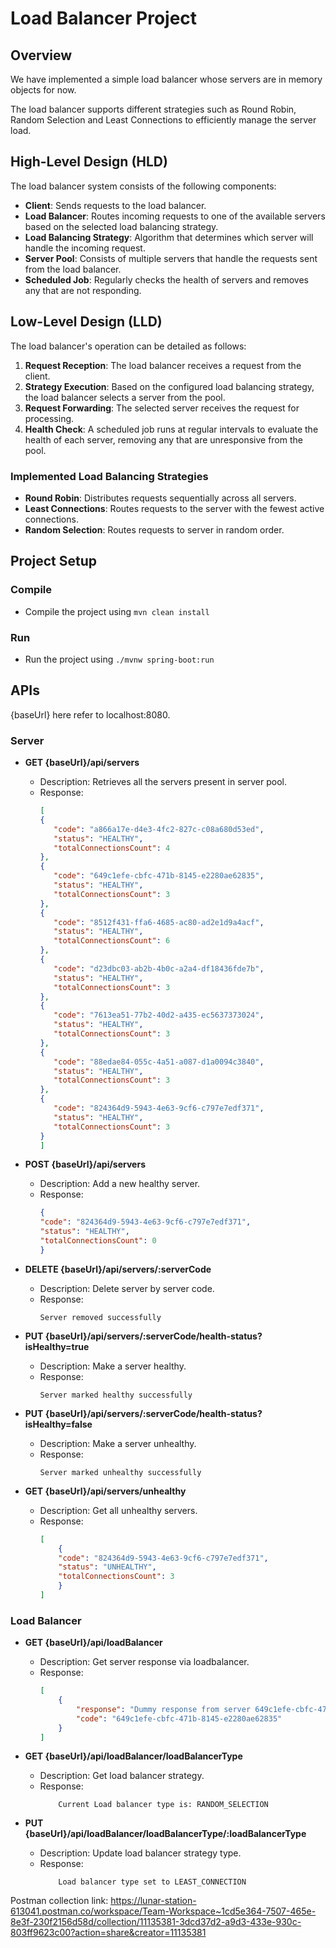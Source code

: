 # Load Balancer Project

## Overview
We have implemented a simple load balancer whose servers are in memory objects for now.

The load balancer supports different strategies such as Round Robin, Random Selection and Least Connections to efficiently manage the server load.

## High-Level Design (HLD)
The load balancer system consists of the following components:

- **Client**: Sends requests to the load balancer.
- **Load Balancer**: Routes incoming requests to one of the available servers based on the selected load balancing strategy.
- **Load Balancing Strategy**: Algorithm that determines which server will handle the incoming request.
- **Server Pool**: Consists of multiple servers that handle the requests sent from the load balancer.
- **Scheduled Job**: Regularly checks the health of servers and removes any that are not responding.

## Low-Level Design (LLD)
The load balancer's operation can be detailed as follows:

1. **Request Reception**: The load balancer receives a request from the client.
2. **Strategy Execution**: Based on the configured load balancing strategy, the load balancer selects a server from the pool.
3. **Request Forwarding**: The selected server receives the request for processing.
4. **Health Check**: A scheduled job runs at regular intervals to evaluate the health of each server, removing any that are unresponsive from the pool.

### Implemented Load Balancing Strategies
- **Round Robin**: Distributes requests sequentially across all servers.
- **Least Connections**: Routes requests to the server with the fewest active connections.
- **Random Selection**: Routes requests to server in random order.


## Project Setup

### Compile
- Compile the project using
```mvn clean install```

### Run
- Run the project using
```./mvnw spring-boot:run```


## APIs

{baseUrl} here refer to localhost:8080.


### Server

- **GET {baseUrl}/api/servers**
  - Description: Retrieves all the servers present in server pool.
  - Response:
     ```json
    [
    {
        "code": "a866a17e-d4e3-4fc2-827c-c08a680d53ed",
        "status": "HEALTHY",
        "totalConnectionsCount": 4
    },
    {
        "code": "649c1efe-cbfc-471b-8145-e2280ae62835",
        "status": "HEALTHY",
        "totalConnectionsCount": 3
    },
    {
        "code": "8512f431-ffa6-4685-ac80-ad2e1d9a4acf",
        "status": "HEALTHY",
        "totalConnectionsCount": 6
    },
    {
        "code": "d23dbc03-ab2b-4b0c-a2a4-df18436fde7b",
        "status": "HEALTHY",
        "totalConnectionsCount": 3
    },
    {
        "code": "7613ea51-77b2-40d2-a435-ec5637373024",
        "status": "HEALTHY",
        "totalConnectionsCount": 3
    },
    {
        "code": "88edae84-055c-4a51-a087-d1a0094c3840",
        "status": "HEALTHY",
        "totalConnectionsCount": 3
    },
    {
        "code": "824364d9-5943-4e63-9cf6-c797e7edf371",
        "status": "HEALTHY",
        "totalConnectionsCount": 3
    }
    ]
    ```


- **POST {baseUrl}/api/servers**
  - Description: Add a new healthy server.
  - Response:
    ```json
    {
    "code": "824364d9-5943-4e63-9cf6-c797e7edf371",
    "status": "HEALTHY",
    "totalConnectionsCount": 0
    }
    ```

- **DELETE {baseUrl}/api/servers/:serverCode**
  - Description: Delete server by server code.
  - Response:
    ```
    Server removed successfully
    ```

- **PUT {baseUrl}/api/servers/:serverCode/health-status?isHealthy=true**
  - Description: Make a server healthy.
  - Response:
    ```
    Server marked healthy successfully
    ```


- **PUT {baseUrl}/api/servers/:serverCode/health-status?isHealthy=false**
  - Description: Make a server unhealthy.
  - Response:
    ```
    Server marked unhealthy successfully
    ```


- **GET {baseUrl}/api/servers/unhealthy**
  - Description: Get all unhealthy servers.
  - Response:
    ```json
    [
        {
        "code": "824364d9-5943-4e63-9cf6-c797e7edf371",
        "status": "UNHEALTHY",
        "totalConnectionsCount": 3
        }
    ]
    ```

### Load Balancer

- **GET {baseUrl}/api/loadBalancer**
  - Description: Get server response via loadbalancer.
  - Response:
    ```json
    [
        {
            "response": "Dummy response from server 649c1efe-cbfc-471b-8145-e2280ae62835",
            "code": "649c1efe-cbfc-471b-8145-e2280ae62835"
        }
    ]
    ```


- **GET {baseUrl}/api/loadBalancer/loadBalancerType**
  - Description: Get load balancer strategy.
  - Response:
    ```
        Current Load balancer type is: RANDOM_SELECTION
    ```

- **PUT {baseUrl}/api/loadBalancer/loadBalancerType/:loadBalancerType**
  - Description: Update load balancer strategy type.
  - Response:
    ```
        Load balancer type set to LEAST_CONNECTION
    ```

Postman collection link:
https://lunar-station-613041.postman.co/workspace/Team-Workspace~1cd5e364-7507-465e-8e3f-230f2156d58d/collection/11135381-3dcd37d2-a9d3-433e-930c-803ff9623c00?action=share&creator=11135381
